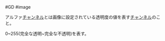  #GD #image 

アルファ[チャンネル](チャンネル.md)とは画像に設定されている透明度の値を表す[チャンネル](チャンネル.md)のこと。

0~255(完全な透明~完全な不透明)を表す。